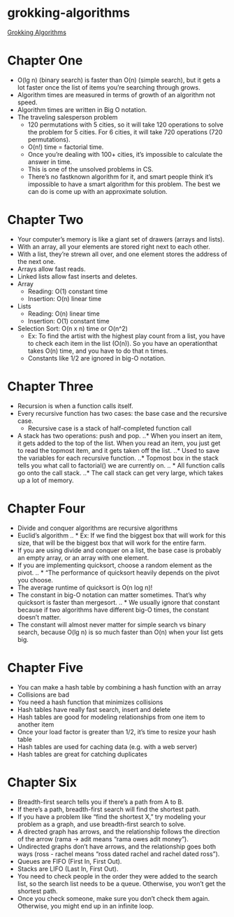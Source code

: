 # grokking-algorithms
[Grokking Algorithms](https://www.manning.com/books/grokking-algorithms)

# Chapter One

* O(lg n) (binary search) is faster than O(n) (simple search), but it gets a lot faster once the list of items you’re searching through grows.
* Algorithm times are measured in terms of growth of an algorithm not speed.
* Algorithm times are written in Big O notation.
* The traveling salesperson problem
  * 120 permutations with 5 cities, so it will take 120 operations to solve the problem for 5 cities. For 6 cities, it will take 720 operations (720 permutations).
  * O(n!) time = factorial time.
  * Once you’re dealing with 100+ cities, it’s impossible to calculate the answer in time.
  * This is one of the unsolved problems in CS.
  * There’s no fastknown algorithm for it, and smart people think it’s impossible to have a smart algorithm for this problem. The best we can do is come up with an approximate solution.

# Chapter Two
* Your computer’s memory is like a giant set of drawers (arrays and lists).
* With an array, all your elements are stored right next to each other.
* With a list, they’re strewn all over, and one element stores the address of the next one.
* Arrays allow fast reads.
* Linked lists allow fast inserts and deletes.
* Array
  * Reading: O(1) constant time
  * Insertion: O(n) linear time
* Lists
  * Reading: O(n) linear time
  * Insertion: O(1) constant time
* Selection Sort: O(n x n) time or O(n^2)
  * Ex: To find the artist with the highest play count from a list, you have to check each item in the list (O(n)). So you have an operationthat takes O(n) time, and you have to do that n times.
  * Constants like 1/2 are ignored in big-O notation.

# Chapter Three
* Recursion is when a function calls itself.
* Every recursive function has two cases: the base case and the recursive case.
  * Recursive case is a stack of half-completed function call
* A stack has two operations: push and pop.
..* When you insert an item, it gets added to the top of the list. When you read an item, you just get to read the topmost item, and it gets taken off the list.
..* Used to save the variables for each recursive function.
..* Topmost box in the stack tells you what call to factorial() we are currently on.
.. * All function calls go onto the call stack.
..* The call stack can get very large, which takes up a lot of memory.

# Chapter Four
* Divide and conquer algorithms are recursive algorithms
* Euclid’s algorithm
.. * Ex: If we find the biggest box that will work for this size, that will be the biggest box that will work for the entire farm.
* If you are using divide and conquer on a list, the base case is probably an empty array, or an array with one element.
* If you are implementing quicksort, choose a random element as the pivot.
.. * “The performance of quicksort heavily depends on the pivot you choose.
* The average runtime of quicksort is O(n log n)!
* The constant in big-O notation can matter sometimes. That’s why quicksort is faster than mergesort.
.. * We usually ignore that constant because if two algorithms have different big-O times, the constant doesn’t matter.
* The constant will almost never matter for simple search vs binary search, because O(lg n) is so much faster than O(n) when your list gets big.

# Chapter Five

* You can make a hash table by combining a hash function with an array
* Collisions are bad
* You need a hash function that minimizes collisions
* Hash tables have really fast search, insert and delete
* Hash tables are good for modeling relationships from one item to another item
* Once your load factor is greater than 1/2, it’s time to resize your hash table
* Hash tables are used for caching data (e.g. with a web server)
* Hash tables are great for catching duplicates

# Chapter Six

* Breadth-first search tells you if there’s a path from A to B.
* If there’s a path, breadth-first search will find the shortest path.
* If you have a problem like “find the shortest X,” try modeling your problem as a graph, and use breadth-first search to solve.
* A directed graph has arrows, and the relationship follows the direction of the arrow (rama -> adit means “rama owes adit money”).
* Undirected graphs don’t have arrows, and the relationship goes both ways (ross - rachel means “ross dated rachel and rachel dated ross”).
* Queues are FIFO (First In, First Out).
* Stacks are LIFO (Last In, First Out).
* You need to check people in the order they were added to the search list, so the search list needs to be a queue. Otherwise, you won’t get the shortest path.
* Once you check someone, make sure you don’t check them again. Otherwise, you might end up in an infinite loop.
